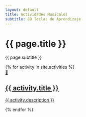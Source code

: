 ```yaml
---
layout: default
title: Actividades Musicales
subtitle: 88 Teclas de Aprendizaje
---
```


<div class="header-content">
    <h1>{{ page.title }}</h1>
    <p class="subtitle">{{ page.subtitle }}</p>
</div>

<div class="activity-grid">
    {% for activity in site.activities %}
    <a href="{{ activity.url | relative_url }}" class="activity-card">
        <div class="card-icon">🎹</div>
        <h2>{{ activity.title }}</h2>
        <p>{{ activity.description }}</p>
    </a>
    {% endfor %}
</div>
